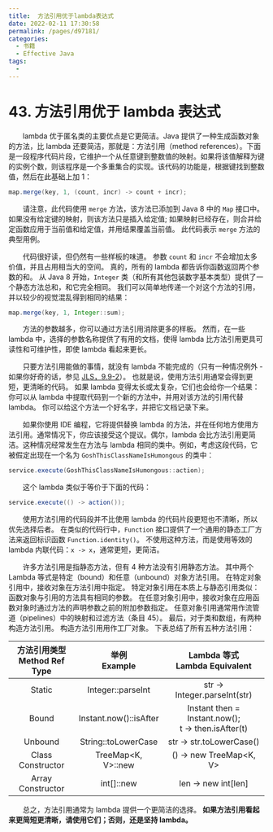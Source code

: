 ```yaml
---
title:  方法引用优于lambda表达式
date: 2022-02-11 17:30:58
permalink: /pages/d97181/
categories:
  - 书籍
  - Effective Java
tags:
  - 
---
```

# 43. 方法引用优于 lambda 表达式


　　lambda 优于匿名类的主要优点是它更简洁。Java 提供了一种生成函数对象的方法，比 lambda 还要简洁，那就是：方法引用（method references）。下面是一段程序代码片段，它维护一个从任意键到整数值的映射。如果将该值解释为键的实例个数，则该程序是一个多重集合的实现。该代码的功能是，根据键找到整数值，然后在此基础上加 1：

```java
map.merge(key, 1, (count, incr) -> count + incr);
```

　　请注意，此代码使用 `merge` 方法，该方法已添加到 Java 8 中的 `Map` 接口中。如果没有给定键的映射，则该方法只是插入给定值; 如果映射已经存在，则合并给定函数应用于当前值和给定值，并用结果覆盖当前值。 此代码表示 `merge` 方法的典型用例。

　　代码很好读，但仍然有一些样板的味道。 参数 `count` 和 `incr` 不会增加太多价值，并且占用相当大的空间。 真的，所有的 lambda 都告诉你函数返回两个参数的和。 从 Java 8 开始，`Integer` 类（和所有其他包装数字基本类型）提供了一个静态方法总和，和它完全相同。 我们可以简单地传递一个对这个方法的引用，并以较少的视觉混乱得到相同的结果：

```java
map.merge(key, 1, Integer::sum);
```

　　方法的参数越多，你可以通过方法引用消除更多的样板。 然而，在一些 lambda 中，选择的参数名称提供了有用的文档，使得 lambda 比方法引用更具可读性和可维护性，即使 lambda 看起来更长。

　　只要方法引用能做的事情，就没有 lambda 不能完成的（只有一种情况例外 - 如果你好奇的话，参见 [JLS，9.9-2](https://docs.oracle.com/javase/specs/jls/se12/html/jls-9.html#jls-9.9)）。 也就是说，使用方法引用通常会得到更短，更清晰的代码。 如果 lambda 变得太长或太复杂，它们也会给你一个结果：你可以从 lambda 中提取代码到一个新的方法中，并用对该方法的引用代替 lambda。 你可以给这个方法一个好名字，并把它文档记录下来。

　　如果你使用 IDE 编程，它将提供替换 lambda 的方法，并在任何地方使用方法引用。通常情况下，你应该接受这个提议。偶尔，lambda 会比方法引用更简洁。这种情况经常发生在方法与 lambda 相同的类中。例如，考虑这段代码，它被假定出现在一个名为 `GoshThisClassNameIsHumongous` 的类中：

```java
service.execute(GoshThisClassNameIsHumongous::action);
```

　　这个 lambda 类似于等价于下面的代码：

```java
service.execute(() -> action());
```

　　使用方法引用的代码段并不比使用 lambda 的代码片段更短也不清晰，所以优先选择后者。 在类似的代码行中，`Function` 接口提供了一个通用的静态工厂方法来返回标识函数 `Function.identity()`。 不使用这种方法，而是使用等效的 lambda 内联代码：`x -> x`，通常更短，更简洁。

　　许多方法引用是指静态方法，但有 4 种方法没有引用静态方法。 其中两个 Lambda 等式是特定（bound）和任意（unbound）对象方法引用。 在特定对象引用中，接收对象在方法引用中指定。 特定对象引用在本质上与静态引用类似：函数对象与引用的方法具有相同的参数。 在任意对象引用中，接收对象在应用函数对象时通过方法的声明参数之前的附加参数指定。 任意对象引用通常用作流管道（pipelines）中的映射和过滤方法（条目 45）。 最后，对于类和数组，有两种构造方法引用。 构造方法引用用作工厂对象。 下表总结了所有五种方法引用：

|方法引用类型<br>Method Ref Type|举例<br>Example|Lambda 等式<br>Lambda Equivalent|
|:--:|:--:|:--:  |
|Static|Integer::parseInt|str -> Integer.parseInt(str)|
|Bound|Instant.now()::isAfter|Instant then = Instant.now(); <br> t -> then.isAfter(t)|
|Unbound|String::toLowerCase|str -> str.toLowerCase()|
|Class Constructor|TreeMap<K, V>::new|() -> new TreeMap<K, V>|
|Array Constructor|int[]::new	|len -> new int[len]|

　　总之，方法引用通常为 lambda 提供一个更简洁的选择。 **如果方法引用看起来更简短更清晰，请使用它们；否则，还是坚持 lambda。**


